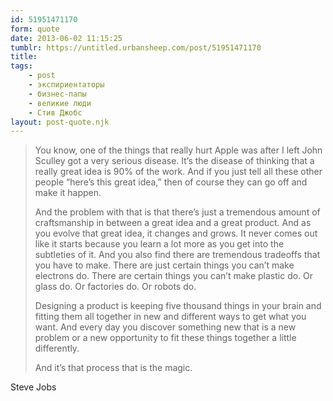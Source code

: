 ```yaml
---
id: 51951471170
form: quote
date: 2013-06-02 11:15:25
tumblr: https://untitled.urbansheep.com/post/51951471170
title: 
tags:
    - post
    - экспириентаторы
    - бизнес-папы
    - великие люди
    - Стив Джобс
layout: post-quote.njk
---
```


<blockquote>
<p>You know, one of the things that really hurt Apple was after I left John Sculley got a very serious disease. It’s the disease of thinking that a really great idea is 90% of the work. And if you just tell all these other people “here’s this great idea,” then of course they can go off and make it happen.</p>

<p>And the problem with that is that there’s just a tremendous amount of craftsmanship in between a great idea and a great product. And as you evolve that great idea, it changes and grows. It never comes out like it starts because you learn a lot more as you get into the subtleties of it. And you also find there are tremendous tradeoffs that you have to make. There are just certain things you can’t make electrons do. There are certain things you can’t make plastic do. Or glass do. Or factories do. Or robots do.</p>

<p>Designing a product is keeping five thousand things in your brain and fitting them all together in new and different ways to get what you want. And every day you discover something new that is a new problem or a new opportunity to fit these things together a little differently.</p>

<p>And it’s that process that is the magic.</p>
</blockquote>

Steve Jobs
